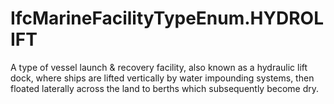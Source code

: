 IfcMarineFacilityTypeEnum.HYDROLIFT
===================================
A type of vessel launch & recovery facility, also known as a hydraulic lift
dock, where ships are lifted vertically by water impounding systems, then
floated laterally across the land to berths which subsequently become dry.


